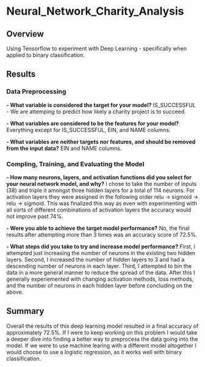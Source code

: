# Neural_Network_Charity_Analysis

## Overview
Using Tensorflow to experiment with Deep Learning - specifically when applied to binary classification.

## Results

### Data Preprocessing
**- What variable is considered the target for your model?** IS_SUCCESSFUL - We are attemping to predict how likely a charity project is to succeed.  

**- What variables are considered to be the features for your model?** Everything except for IS_SUCCESSFUL, EIN, and NAME columns.

**- What variables are neither targets nor features, and should be removed from the input data?** EIN and NAME columns.  


### Compling, Training, and Evaluating the Model
**- How many neurons, layers, and activation functions did you select for your neural network model, and why?** I chose to take the number of inputs (38) and triple it amongst three hidden layers for a total of 114 neurons. For activation layers they were assigned in the following order relu -> sigmoid -> relu -> sigmoid. This was finalized this way as even with experimenting with all sorts of different combinations of activation layers the accuracy would not improve past 74%.  

**- Were you able to achieve the target model performance?** No, the final results after attempting more than 3 times was an accuracy score of 72.5%.  

**- What steps did you take to try and increase model performance?** First, I attempted just increasing the number of neurons in the existing two hidden layers. Second, I increased the number of hidden layers to 3 and had a descending number of neurons in each layer. Third, I attempted to bin the data in a more general manner to reduce the spread of the data. After this I generally experiemented with changing activation methods, loss methods, and the number of neurons in each hidden layer before concluding on the above.  



## Summary
Overall the results of this deep learning model resulted in a final accuracy of approximately 72.5%. If I were to keep working on this problem I would take a deeper dive into finding a better way to preprocess the data going into the model. If we were to use machine learing with a different model altogether I would choose to use a logistic regression, as it works well with binary classification.
